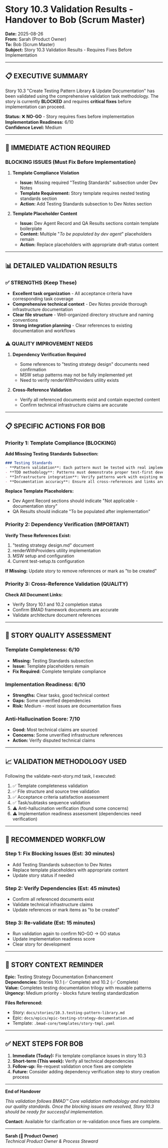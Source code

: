# Story 10.3 Validation Results - Handover to Bob (Scrum Master)

**Date:** 2025-08-26  
**From:** Sarah (Product Owner)  
**To:** Bob (Scrum Master)  
**Subject:** Story 10.3 Validation Results - Requires Fixes Before Implementation

---

## 📋 **EXECUTIVE SUMMARY**

Story 10.3 "Create Testing Pattern Library & Update Documentation" has been validated using the comprehensive validation task methodology. The story is currently **BLOCKED** and requires **critical fixes** before implementation can proceed.

**Status:** ❌ **NO-GO** - Story requires fixes before implementation  
**Implementation Readiness:** 6/10  
**Confidence Level:** Medium  

---

## 🚨 **IMMEDIATE ACTION REQUIRED**

### **BLOCKING ISSUES (Must Fix Before Implementation)**

1. **Template Compliance Violation**
   - **Issue:** Missing required "Testing Standards" subsection under Dev Notes
   - **Template Requirement:** Story template requires nested testing standards section
   - **Action:** Add Testing Standards subsection to Dev Notes section

2. **Template Placeholder Content**
   - **Issue:** Dev Agent Record and QA Results sections contain template boilerplate
   - **Content:** Multiple "*To be populated by dev agent*" placeholders remain
   - **Action:** Replace placeholders with appropriate draft-status content

---

## 📊 **DETAILED VALIDATION RESULTS**

### **✅ STRENGTHS (Keep These)**
- **Excellent task organization** - All acceptance criteria have corresponding task coverage
- **Comprehensive technical context** - Dev Notes provide thorough infrastructure documentation
- **Clear file structure** - Well-organized directory structure and naming conventions
- **Strong integration planning** - Clear references to existing documentation and workflows

### **⚠️ QUALITY IMPROVEMENT NEEDS**
1. **Dependency Verification Required**
   - Some references to "testing strategy design" documents need confirmation
   - MSW setup patterns may not be fully implemented yet
   - Need to verify renderWithProviders utility exists

2. **Cross-Reference Validation**
   - Verify all referenced documents exist and contain expected content
   - Confirm technical infrastructure claims are accurate

---

## 📋 **SPECIFIC ACTIONS FOR BOB**

### **Priority 1: Template Compliance (BLOCKING)**

**Add Missing Testing Standards Subsection:**
```markdown
### Testing Standards
- **Pattern validation**: Each pattern must be tested with real implementation scenarios
- **TDD methodology**: Patterns must demonstrate proper test-first development
- **Infrastructure integration**: Verify patterns work with existing mocking and configuration
- **Documentation accuracy**: Ensure all cross-references and links are correct
```

**Replace Template Placeholders:**
- Dev Agent Record sections should indicate "Not applicable - documentation story"
- QA Results should indicate "To be populated after implementation"

### **Priority 2: Dependency Verification (IMPORTANT)**

**Verify These References Exist:**
1. "testing strategy design.md" document
2. renderWithProviders utility implementation
3. MSW setup and configuration
4. Current test-setup.ts configuration

**If Missing:** Update story to remove references or mark as "to be created"

### **Priority 3: Cross-Reference Validation (QUALITY)**

**Check All Document Links:**
- Verify Story 10.1 and 10.2 completion status
- Confirm BMAD framework documents are accurate
- Validate architecture document references

---

## 🎯 **STORY QUALITY ASSESSMENT**

### **Template Completeness: 6/10**
- **Missing:** Testing Standards subsection
- **Issue:** Template placeholders remain
- **Fix Required:** Complete template compliance

### **Implementation Readiness: 6/10**
- **Strengths:** Clear tasks, good technical context
- **Gaps:** Some unverified dependencies
- **Risk:** Medium - most issues are documentation fixes

### **Anti-Hallucination Score: 7/10**
- **Good:** Most technical claims are sourced
- **Concerns:** Some unverified infrastructure references
- **Action:** Verify disputed technical claims

---

## 📈 **VALIDATION METHODOLOGY USED**

Following the validate-next-story.md task, I executed:
1. ✅ Template completeness validation
2. ✅ File structure and source tree validation  
3. ✅ Acceptance criteria satisfaction assessment
4. ✅ Task/subtasks sequence validation
5. ⚠️ Anti-hallucination verification (found some concerns)
6. ⚠️ Implementation readiness assessment (dependencies need verification)

---

## 🚀 **RECOMMENDED WORKFLOW**

### **Step 1: Fix Blocking Issues (Est: 30 minutes)**
- Add Testing Standards subsection to Dev Notes
- Replace template placeholders with appropriate content
- Update story status if needed

### **Step 2: Verify Dependencies (Est: 45 minutes)**
- Confirm all referenced documents exist
- Validate technical infrastructure claims
- Update references or mark items as "to be created"

### **Step 3: Re-validate (Est: 15 minutes)**
- Run validation again to confirm NO-GO → GO status
- Update implementation readiness score
- Clear story for development

---

## 📄 **STORY CONTEXT REMINDER**

**Epic:** Testing Strategy Documentation Enhancement  
**Dependencies:** Stories 10.1 (✅ Complete) and 10.2 (✅ Complete)  
**Value:** Completes testing documentation trilogy with reusable patterns  
**Urgency:** Medium priority - blocks future testing standardization  

**Files Referenced:**
- Story: `docs/stories/10.3.testing-pattern-library.md`
- Epic: `docs/epics/epic-testing-strategy-documentation.md`
- Template: `.bmad-core/templates/story-tmpl.yaml`

---

## ✅ **NEXT STEPS FOR BOB**

1. **Immediate (Today):** Fix template compliance issues in story 10.3
2. **Short-term (This week):** Verify all technical dependencies
3. **Follow-up:** Re-request validation once fixes are complete
4. **Future:** Consider adding dependency verification step to story creation process

---

**End of Handover**

*This validation follows BMAD™ Core validation methodology and maintains our quality standards. Once the blocking issues are resolved, Story 10.3 should be ready for successful implementation.*

**Contact:** Available for clarification or re-validation once fixes are complete.

---
**Sarah (📝 Product Owner)**  
*Technical Product Owner & Process Steward*

